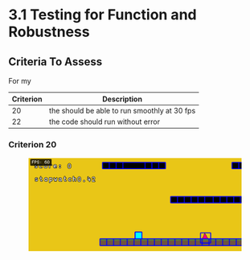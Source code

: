 # 3.1 Testing for Function and Robustness

## Criteria To Assess

For my&#x20;

| Criterion | Description                                  |
| --------- | -------------------------------------------- |
|  20       | the should be able to run smoothly at 30 fps |
| 22        | the code should run without error            |

### Criterion 20

<figure><img src="../.gitbook/assets/image (2).png" alt=""><figcaption></figcaption></figure>

